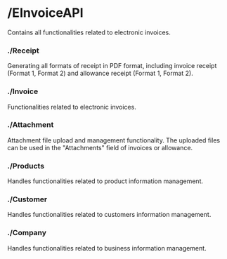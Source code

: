 # /EInvoiceAPI

Contains all functionalities related to electronic invoices.

### ./Receipt
Generating all formats of receipt in PDF format, including invoice receipt (Format 1, Format 2) and allowance receipt (Format 1, Format 2).

### ./Invoice
Functionalities related to electronic invoices.

### ./Attachment
Attachment file upload and management functionality. The uploaded files can be used in the "Attachments" field of invoices or allowance.

### ./Products
Handles functionalities related to product information management.

### ./Customer
Handles functionalities related to customers information management.

### ./Company
Handles functionalities related to business information management.
